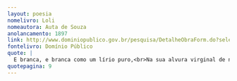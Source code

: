 ```yaml
---
layout: poesia
nomelivro: Loli
nomeautora: Auta de Souza
anolancamento: 1897
link: http://www.dominiopublico.gov.br/pesquisa/DetalheObraForm.do?select_action=&co_obra=81779
fontelivro: Domínio Público
quote: |
  E branca, e branca como um lírio puro,<br>Na sua alvura virginal de neve,<br>Loli, no esquife pequenino e leve,<br>Lá foi caminho do sepulcro escuro.
quotepagina: 9
---
```


